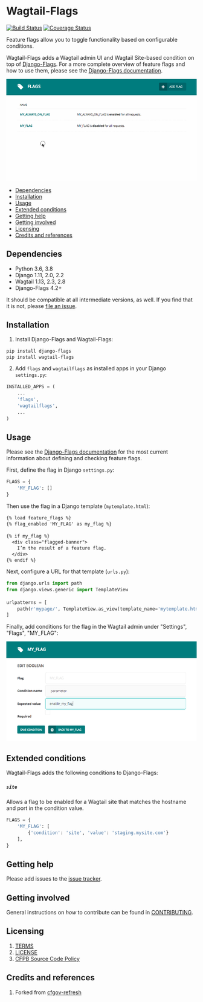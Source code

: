 # Wagtail-Flags

[![Build Status](https://travis-ci.org/cfpb/wagtail-flags.svg?branch=master)](https://travis-ci.org/cfpb/wagtail-flags)
[![Coverage Status](https://coveralls.io/repos/github/cfpb/wagtail-flags/badge.svg?branch=master)](https://coveralls.io/github/cfpb/wagtail-flags?branch=master)

Feature flags allow you to toggle functionality based on configurable conditions. 

Wagtail-Flags adds a Wagtail admin UI and Wagtail Site-based condition on top of [Django-Flags](https://github.com/cfpb/django-flags). For a more complete overview of feature flags and how to use them, please see the [Django-Flags documentation](https://cfpb.github.io/django-flags).

![Feature flags in the Wagtail admin](wagtailflags.gif)

- [Dependencies](#dependencies)
- [Installation](#installation)
- [Usage](#usage)
- [Extended conditions](#extended-conditions)
- [Getting help](#getting-help)
- [Getting involved](#getting-involved)
- [Licensing](#licensing)
- [Credits and references](#credits-and-references)

## Dependencies

- Python 3.6, 3.8
- Django 1.11, 2.0, 2.2
- Wagtail 1.13, 2.3, 2.8
- Django-Flags 4.2+ 

It should be compatible at all intermediate versions, as well.
If you find that it is not, please [file an issue](https://github.com/cfpb/wagtail-flags/issues/new).

## Installation

1. Install Django-Flags and Wagtail-Flags:

```shell
pip install django-flags
pip install wagtail-flags
```

2. Add `flags` and `wagtailflags` as installed apps in your Django `settings.py`:

 ```python
 INSTALLED_APPS = (
     ...
     'flags',
     'wagtailflags',
     ...
 )
```

## Usage

Please see the [Django-Flags documentation](https://cfpb.github.io/django-flags) for the most current information about defining and checking feature flags.

First, define the flag in Django `settings.py`:

```python
FLAGS = {
    'MY_FLAG': []
}
```

Then use the flag in a Django template (`mytemplate.html`):

```django
{% load feature_flags %}
{% flag_enabled 'MY_FLAG' as my_flag %}

{% if my_flag %}
  <div class="flagged-banner">
    I’m the result of a feature flag.   
  </div>
{% endif %}
```

Next, configure a URL for that template (`urls.py`):

```python
from django.urls import path
from django.views.generic import TemplateView

urlpatterns = [
    path(r'mypage/', TemplateView.as_view(template_name='mytemplate.html')),
]
```

Finally, add conditions for the flag in the Wagtail admin under "Settings", "Flags", "MY_FLAG":

![Creating conditions in the Wagtail admin](screenshot_create.png)

## Extended conditions

Wagtail-Flags adds the following conditions to Django-Flags:

##### `site`

Allows a flag to be enabled for a Wagtail site that matches the hostname and port in the condition value.

```python
FLAGS = {
    'MY_FLAG': [
        {'condition': 'site', 'value': 'staging.mysite.com'}
    ],
}
```

## Getting help

Please add issues to the [issue tracker](https://github.com/cfpb/wagtail-flags/issues).

## Getting involved

General instructions on _how_ to contribute can be found in [CONTRIBUTING](CONTRIBUTING.md).

## Licensing
1. [TERMS](TERMS.md)
2. [LICENSE](LICENSE)
3. [CFPB Source Code Policy](https://github.com/cfpb/source-code-policy/)

## Credits and references

1. Forked from [cfgov-refresh](https://github.com/cfpb/cfgov-refresh)
